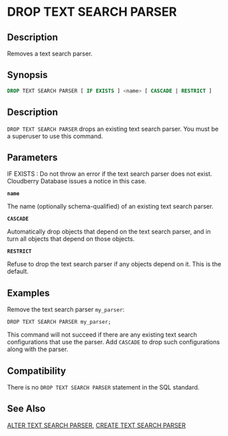 # DROP TEXT SEARCH PARSER

## Description

Removes a text search parser.

## Synopsis

```sql
DROP TEXT SEARCH PARSER [ IF EXISTS ] <name> [ CASCADE | RESTRICT ]
```

## Description

`DROP TEXT SEARCH PARSER` drops an existing text search parser. You must be a superuser to use this command.

## Parameters

IF EXISTS
:   Do not throw an error if the text search parser does not exist. Cloudberry Database issues a notice in this case.

**`name`**

The name (optionally schema-qualified) of an existing text search parser.

**`CASCADE`**

Automatically drop objects that depend on the text search parser, and in turn all objects that depend on those objects.

**`RESTRICT`**

Refuse to drop the text search parser if any objects depend on it. This is the default.

## Examples

Remove the text search parser `my_parser`:

```
DROP TEXT SEARCH PARSER my_parser;
```

This command will not succeed if there are any existing text search configurations that use the parser. Add `CASCADE` to drop such configurations along with the parser.

## Compatibility

There is no `DROP TEXT SEARCH PARSER` statement in the SQL standard.

## See Also

[ALTER TEXT SEARCH PARSER](/docs/sql-statements/sql-statement-alter-text-search-parser.md), [CREATE TEXT SEARCH PARSER](/docs/sql-statements/sql-statement-create-text-search-parser.md)



